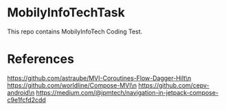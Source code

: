 # MobilyInfoTechTask
This repo contains MobilyInfoTech Coding Test.
# References
https://github.com/astraube/MVI-Coroutines-Flow-Dagger-Hilt\n
https://github.com/worldline/Compose-MVI\n
https://github.com/cepv-android\n
https://medium.com/@jpmtech/navigation-in-jetpack-compose-c9e1fcfd2cdd
